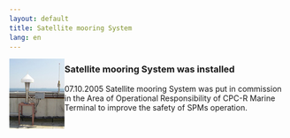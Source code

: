 ```yaml
---
layout: default
title: Satellite mooring System
lang: en
---
```

<img src="/images/sms.jpg" width="100" height="127" align="left" class="bleft" />

### Satellite mooring System was installed

07.10.2005 Satellite mooring System was put in commission in the Area of Operational Responsibility of CPC-R Marine Terminal to improve the safety of SPMs operation.
